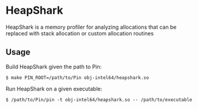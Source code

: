 # HeapShark

HeapShark is a memory profiler for analyzing allocations that can be replaced with stack allocation or custom allocation routines

## Usage

Build HeapShark given the path to Pin:

    $ make PIN_ROOT=/path/to/Pin obj-intel64/heapshark.so 

Run HeapShark on a given executable:

    $ /path/to/Pin/pin -t obj-intel64/heapshark.so -- /path/to/executable
